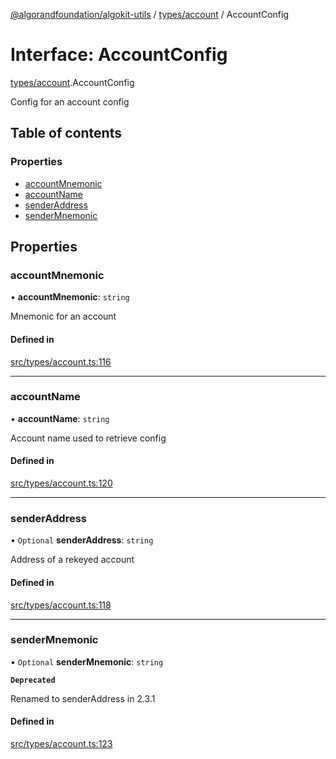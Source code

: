 [@algorandfoundation/algokit-utils](../index.md) / [types/account](../modules/types_account.md) / AccountConfig

# Interface: AccountConfig

[types/account](../modules/types_account.md).AccountConfig

Config for an account config

## Table of contents

### Properties

- [accountMnemonic](types_account.AccountConfig.md#accountmnemonic)
- [accountName](types_account.AccountConfig.md#accountname)
- [senderAddress](types_account.AccountConfig.md#senderaddress)
- [senderMnemonic](types_account.AccountConfig.md#sendermnemonic)

## Properties

### accountMnemonic

• **accountMnemonic**: `string`

Mnemonic for an account

#### Defined in

[src/types/account.ts:116](https://github.com/algorandfoundation/algokit-utils-ts/blob/main/src/types/account.ts#L116)

___

### accountName

• **accountName**: `string`

Account name used to retrieve config

#### Defined in

[src/types/account.ts:120](https://github.com/algorandfoundation/algokit-utils-ts/blob/main/src/types/account.ts#L120)

___

### senderAddress

• `Optional` **senderAddress**: `string`

Address of a rekeyed account

#### Defined in

[src/types/account.ts:118](https://github.com/algorandfoundation/algokit-utils-ts/blob/main/src/types/account.ts#L118)

___

### senderMnemonic

• `Optional` **senderMnemonic**: `string`

**`Deprecated`**

Renamed to senderAddress in 2.3.1

#### Defined in

[src/types/account.ts:123](https://github.com/algorandfoundation/algokit-utils-ts/blob/main/src/types/account.ts#L123)
